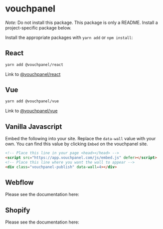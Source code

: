 # vouchpanel

*Note:* Do not install this package. This package is only a README. Install a project-specific package below.

Install the appropriate packages with `yarn add` or `npm install`:

## React

```sh
yarn add @vouchpanel/react
```

Link to [@vouchpanel/react](https://github.com/vouchpanel/vouchpanel-react)

## Vue
```sh
yarn add @vouchpanel/vue
```

Link to [@vouchpanel/vue](https://github.com/vouchpanel/vouchpanel-vue)

## Vanilla Javascript
Embed the following into your site. Replace the `data-wall` value with your own. You can find this value by clicking `Embed` on the vouchpanel site.
```html
<!-- Place this line in your page <head></head> -->
<script src="https://app.vouchpanel.com/js/embed.js" defer></script>
<!-- Place this line where you want the wall to appear -->
<div class="vouchpanel-publish" data-wall=4></div>
```

## Webflow

Please see the documentation here:


## Shopify

Please see the documentation here:
